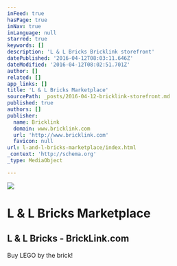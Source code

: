```yaml
---
inFeed: true
hasPage: true
inNav: true
inLanguage: null
starred: true
keywords: []
description: 'L & L Bricks Bricklink storefront'
datePublished: '2016-04-12T08:03:11.646Z'
dateModified: '2016-04-12T08:02:51.701Z'
author: []
related: []
app_links: []
title: 'L & L Bricks Marketplace'
sourcePath: _posts/2016-04-12-bricklink-storefront.md
published: true
authors: []
publisher:
  name: Bricklink
  domain: www.bricklink.com
  url: 'http://www.bricklink.com'
  favicon: null
url: l-and-l-bricks-marketplace/index.html
_context: 'http://schema.org'
_type: MediaObject

---
```

![](https://the-grid-user-content.s3-us-west-2.amazonaws.com/381d4aa1-4598-4e0e-b92d-beb8439ba25f.png)

# L & L Bricks Marketplace

<article style=""><h1>L &amp; L Bricks - BrickLink.com</h1><p>Buy LEGO by the brick!</p></article>